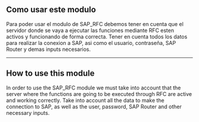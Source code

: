 ## Como usar este modulo
Para poder usar el modulo de SAP_RFC debemos tener en cuenta que el servidor donde se vaya a ejecutar las funciones mediante RFC esten activos y funcionando de forma correcta. Tener en cuenta todos los datos para realizar la conexion a SAP, asi como el usuario, contraseña, SAP Router y demas inputs necesarios.


-------------------------------------------------------------------------------------------------------------------------------------------------------------------------------


## How to use this module
In order to use the SAP_RFC module we must take into account that the server where the functions are going to be executed through RFC are active and working correctly. Take into account all the data to make the connection to SAP, as well as the user, password, SAP Router and other necessary inputs.